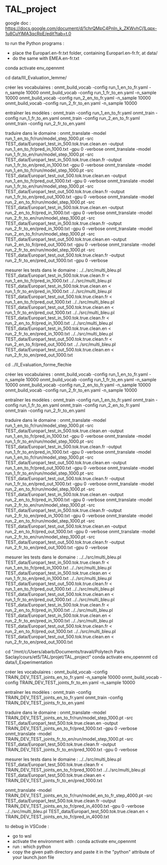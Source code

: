 # TAL_project


google doc : https://docs.google.com/document/d/1chrQMpC4Pnln_k_ZKWvhCj1Lqpx-1u8CuYIMA3qcRpE/edit?tab=t.0

to run the Python programs :
- place the Europarl.en-fr.txt folder, containing Europarl.en-fr.fr, at data/
- do the same with EMEA.en-fr.txt




conda activate env_opennmt

cd data/III_Evaluation_lemme/

créer les vocabulaires :
onmt_build_vocab -config run_1_en_to_fr.yaml -n_sample 10000
onmt_build_vocab -config run_1_fr_to_en.yaml -n_sample 10000
onmt_build_vocab -config run_2_en_to_fr.yaml -n_sample 10000
onmt_build_vocab -config run_2_fr_to_en.yaml -n_sample 10000

entraîner les modèles :
onmt_train -config run_1_en_to_fr.yaml
onmt_train -config run_1_fr_to_en.yaml
onmt_train -config run_2_en_to_fr.yaml
onmt_train -config run_2_fr_to_en.yaml

traduire dans le domaine :
onmt_translate -model run_1_en_to_fr/run/model_step_1000.pt -src TEST_data/Europarl_test_in_500.tok.true.clean.en -output run_1_en_to_fr/pred_in_1000.txt -gpu 0 -verbose
onmt_translate -model run_1_fr_to_en/run/model_step_1000.pt -src TEST_data/Europarl_test_in_500.tok.true.clean.fr -output run_1_fr_to_en/pred_in_1000.txt -gpu 0 -verbose
onmt_translate -model run_1_en_to_fr/run/model_step_1000.pt -src TEST_data/Europarl_test_out_500.tok.true.clean.en -output run_1_en_to_fr/pred_out_1000.txt -gpu 0 -verbose
onmt_translate -model run_1_fr_to_en/run/model_step_1000.pt -src TEST_data/Europarl_test_out_500.tok.true.clean.fr -output run_1_fr_to_en/pred_out_1000.txt -gpu 0 -verbose
onmt_translate -model run_2_en_to_fr/run/model_step_1000.pt -src TEST_data/Europarl_test_in_500.tok.true.clean.en -output run_2_en_to_fr/pred_in_1000.txt -gpu 0 -verbose
onmt_translate -model run_2_fr_to_en/run/model_step_1000.pt -src TEST_data/Europarl_test_in_500.tok.true.clean.fr -output run_2_fr_to_en/pred_in_1000.txt -gpu 0 -verbose
onmt_translate -model run_2_en_to_fr/run/model_step_1000.pt -src TEST_data/Europarl_test_out_500.tok.true.clean.en -output run_2_en_to_fr/pred_out_1000.txt -gpu 0 -verbose
onmt_translate -model run_2_fr_to_en/run/model_step_1000.pt -src TEST_data/Europarl_test_out_500.tok.true.clean.fr -output run_2_fr_to_en/pred_out_1000.txt -gpu 0 -verbose

mesurer les tests dans le domaine :
../../src/multi_bleu.pl TEST_data/Europarl_test_in_500.tok.true.clean.fr < run_1_en_to_fr/pred_in_1000.txt
../../src/multi_bleu.pl TEST_data/Europarl_test_in_500.tok.true.clean.en < run_1_fr_to_en/pred_in_1000.txt
../../src/multi_bleu.pl TEST_data/Europarl_test_out_500.tok.true.clean.fr < run_1_en_to_fr/pred_out_1000.txt
../../src/multi_bleu.pl TEST_data/Europarl_test_out_500.tok.true.clean.en < run_1_fr_to_en/pred_out_1000.txt
../../src/multi_bleu.pl TEST_data/Europarl_test_in_500.tok.true.clean.fr < run_2_en_to_fr/pred_in_1000.txt
../../src/multi_bleu.pl TEST_data/Europarl_test_in_500.tok.true.clean.en < run_2_fr_to_en/pred_in_1000.txt
../../src/multi_bleu.pl TEST_data/Europarl_test_out_500.tok.true.clean.fr < run_2_en_to_fr/pred_out_1000.txt
../../src/multi_bleu.pl TEST_data/Europarl_test_out_500.tok.true.clean.en < run_2_fr_to_en/pred_out_1000.txt





cd ../II_Evaluation_forme_flechie

créer les vocabulaires :
onmt_build_vocab -config run_1_en_to_fr.yaml -n_sample 10000
onmt_build_vocab -config run_1_fr_to_en.yaml -n_sample 10000
onmt_build_vocab -config run_2_en_to_fr.yaml -n_sample 10000
onmt_build_vocab -config run_2_fr_to_en.yaml -n_sample 10000

entraîner les modèles :
onmt_train -config run_1_en_to_fr.yaml
onmt_train -config run_1_fr_to_en.yaml
onmt_train -config run_2_en_to_fr.yaml
onmt_train -config run_2_fr_to_en.yaml

traduire dans le domaine :
onmt_translate -model run_1_en_to_fr/run/model_step_1000.pt -src TEST_data/Europarl_test_in_500.tok.true.clean.en -output run_1_en_to_fr/pred_in_1000.txt -gpu 0 -verbose
onmt_translate -model run_1_fr_to_en/run/model_step_1000.pt -src TEST_data/Europarl_test_in_500.tok.true.clean.fr -output run_1_fr_to_en/pred_in_1000.txt -gpu 0 -verbose
onmt_translate -model run_1_en_to_fr/run/model_step_1000.pt -src TEST_data/Europarl_test_out_500.tok.true.clean.en -output run_1_en_to_fr/pred_out_1000.txt -gpu 0 -verbose
onmt_translate -model run_1_fr_to_en/run/model_step_1000.pt -src TEST_data/Europarl_test_out_500.tok.true.clean.fr -output run_1_fr_to_en/pred_out_1000.txt -gpu 0 -verbose
onmt_translate -model run_2_en_to_fr/run/model_step_1000.pt -src TEST_data/Europarl_test_in_500.tok.true.clean.en -output run_2_en_to_fr/pred_in_1000.txt -gpu 0 -verbose
onmt_translate -model run_2_fr_to_en/run/model_step_1000.pt -src TEST_data/Europarl_test_in_500.tok.true.clean.fr -output run_2_fr_to_en/pred_in_1000.txt -gpu 0 -verbose
onmt_translate -model run_2_en_to_fr/run/model_step_1000.pt -src TEST_data/Europarl_test_out_500.tok.true.clean.en -output run_2_en_to_fr/pred_out_1000.txt -gpu 0 -verbose
onmt_translate -model run_2_fr_to_en/run/model_step_1000.pt -src TEST_data/Europarl_test_out_500.tok.true.clean.fr -output run_2_fr_to_en/pred_out_1000.txt -gpu 0 -verbose

mesurer les tests dans le domaine :
../../src/multi_bleu.pl TEST_data/Europarl_test_in_500.tok.true.clean.fr < run_1_en_to_fr/pred_in_1000.txt
../../src/multi_bleu.pl TEST_data/Europarl_test_in_500.tok.true.clean.en < run_1_fr_to_en/pred_in_1000.txt
../../src/multi_bleu.pl TEST_data/Europarl_test_out_500.tok.true.clean.fr < run_1_en_to_fr/pred_out_1000.txt
../../src/multi_bleu.pl TEST_data/Europarl_test_out_500.tok.true.clean.en < run_1_fr_to_en/pred_out_1000.txt
../../src/multi_bleu.pl TEST_data/Europarl_test_in_500.tok.true.clean.fr < run_2_en_to_fr/pred_in_1000.txt
../../src/multi_bleu.pl TEST_data/Europarl_test_in_500.tok.true.clean.en < run_2_fr_to_en/pred_in_1000.txt
../../src/multi_bleu.pl TEST_data/Europarl_test_out_500.tok.true.clean.fr < run_2_en_to_fr/pred_out_1000.txt
../../src/multi_bleu.pl TEST_data/Europarl_test_out_500.tok.true.clean.en < run_2_fr_to_en/pred_out_1000.txt







cd "/mnt/c/Users/abarb/Documents/travail/Polytech Paris Saclay/cours/et5/TAL/projet/TAL_project"
conda activate env_opennmt
cd data/I_Experimentation

créer les vocabulaires :
onmt_build_vocab -config TRAIN_DEV_TEST_joints_en_to_fr.yaml -n_sample 10000
onmt_build_vocab -config TRAIN_DEV_TEST_joints_fr_to_en.yaml -n_sample 10000

entraîner les modèles :
onmt_train -config TRAIN_DEV_TEST_joints_en_to_fr.yaml
onmt_train -config TRAIN_DEV_TEST_joints_fr_to_en.yaml

traduire dans le domaine :
onmt_translate -model TRAIN_DEV_TEST_joints_en_to_fr/run/model_step_1000.pt -src TEST_data/Europarl_test_500.tok.true.clean.en -output TRAIN_DEV_TEST_joints_en_to_fr/pred_1000.txt -gpu 0 -verbose
onmt_translate -model TRAIN_DEV_TEST_joints_fr_to_en/run/model_step_1000.pt -src TEST_data/Europarl_test_500.tok.true.clean.fr -output TRAIN_DEV_TEST_joints_fr_to_en/pred_1000.txt -gpu 0 -verbose

mesurer les tests dans le domaine :
../../src/multi_bleu.pl TEST_data/Europarl_test_500.tok.true.clean.fr < TRAIN_DEV_TEST_joints_en_to_fr/pred_1000.txt
../../src/multi_bleu.pl TEST_data/Europarl_test_500.tok.true.clean.en < TRAIN_DEV_TEST_joints_fr_to_en/pred_1000.txt













onmt_translate -model TRAIN_DEV_TEST_joints_en_to_fr/run/model_en_to_fr_step_4000.pt -src TEST_data/Europarl_test_500.tok.true.clean.fr -output TRAIN_DEV_TEST_joints_en_to_fr/pred_in_4000.txt -gpu 0 -verbose
../../src/multi_bleu.pl TEST_data/Europarl_test_500.tok.true.clean.en < TRAIN_DEV_TEST_joints_en_to_fr/pred_in_4000.txt



to debug in VSCode :
- go to wsl
- activate the environment with : conda activate env_opennmt
- run : which python
- copy the given path directory and paste it in the "python" attribute of your launch.json file
